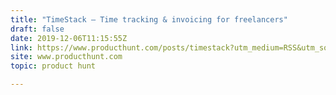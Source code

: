 ```yaml
---
title: "TimeStack — Time tracking & invoicing for freelancers"
draft: false
date: 2019-12-06T11:15:55Z
link: https://www.producthunt.com/posts/timestack?utm_medium=RSS&utm_source=hune
site: www.producthunt.com
topic: product hunt  

---
```

